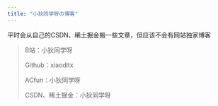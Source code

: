 ```yaml
---
title: "小狄同学呀の博客"
---
```


平时会从自己的CSDN、稀土掘金搬一些文章，但应该不会有网站独家博客

> B站：小狄同学呀
>
> Github：xiaoditx
>
> ACfun：小狄同学呀
>
> CSDN、稀土掘金：小狄同学呀